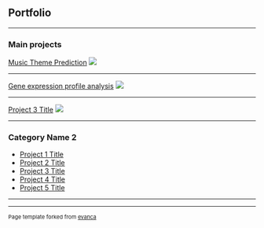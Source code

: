 ## Portfolio

---

### Main projects

[Music Theme Prediction](/pdf/Music_Theme_Prediction_Model.pdf)
<img src="images/dymmy_thumbanil.jpg?raw=true"/>

---
[Gene expression profile analysis](/pdf/DSP_GSanalysis.pdf)
<img src="images/dymmy_thumbanil.jpg?raw=true"/>

---
[Project 3 Title](http://example.com/)
<img src="images/heatmap_CRC_H4a?raw=true"/>

---

### Category Name 2

- [Project 1 Title](http://example.com/)
- [Project 2 Title](http://example.com/)
- [Project 3 Title](http://example.com/)
- [Project 4 Title](http://example.com/)
- [Project 5 Title](http://example.com/)

---




---
<p style="font-size:11px">Page template forked from <a href="https://github.com/evanca/quick-portfolio">evanca</a></p>
<!-- Remove above link if you don't want to attibute -->
